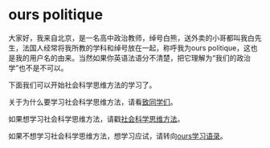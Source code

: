 # ours politique

大家好，我来自北京，是一名高中政治教师，绰号白熊，送外卖的小哥都叫我白先生，法国人经常将我所教的学科和绰号放在一起，称呼我为ours politique，这也是我的用户名的由来。当然如果你英语法语分不清楚，把它理解为“我们的政治学”也不是不可以。

下面我们可以开始社会科学思维方法的学习了。

关于为什么要学习社会科学思维方法，请看[致同学们](https://github.com/ourspolitique/Systeme/issues/1)。

如果想学习社会科学思维方法，请戳[社会科学思维方法](https://github.com/ourspolitique/ourspolitique.github.io/issues/2)。

如果不想学习社会科学思维方法，想学习应试，请转向[ours学习语录](https://github.com/ourspolitique/ourspolitique.github.io/issues/1)。
